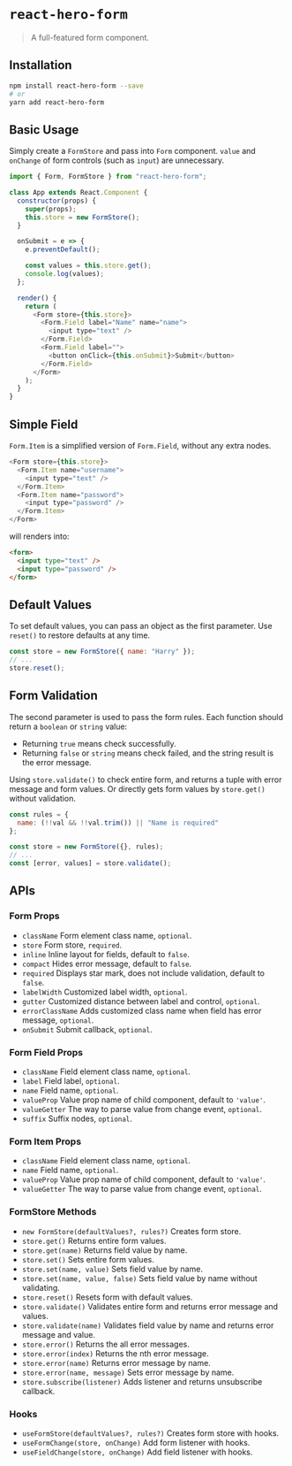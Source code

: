 # `react-hero-form`

> A full-featured form component.

## Installation

```bash
npm install react-hero-form --save
# or
yarn add react-hero-form
```

## Basic Usage

Simply create a `FormStore` and pass into `Form` component. `value` and `onChange` of form controls (such as `input`) are unnecessary.

```javascript
import { Form, FormStore } from "react-hero-form";

class App extends React.Component {
  constructor(props) {
    super(props);
    this.store = new FormStore();
  }

  onSubmit = e => {
    e.preventDefault();

    const values = this.store.get();
    console.log(values);
  };

  render() {
    return (
      <Form store={this.store}>
        <Form.Field label="Name" name="name">
          <input type="text" />
        </Form.Field>
        <Form.Field label="">
          <button onClick={this.onSubmit}>Submit</button>
        </Form.Field>
      </Form>
    );
  }
}
```

## Simple Field

`Form.Item` is a simplified version of `Form.Field`, without any extra nodes.

```javascript
<Form store={this.store}>
  <Form.Item name="username">
    <input type="text" />
  </Form.Item>
  <Form.Item name="password">
    <input type="password" />
  </Form.Item>
</Form>
```

will renders into:

```html
<form>
  <input type="text" />
  <input type="password" />
</form>
```

## Default Values

To set default values, you can pass an object as the first parameter. Use `reset()` to restore defaults at any time.

```javascript
const store = new FormStore({ name: "Harry" });
// ...
store.reset();
```

## Form Validation

The second parameter is used to pass the form rules. Each function should return a `boolean` or `string` value:

- Returning `true` means check successfully.
- Returning `false` or `string` means check failed, and the string result is the error message.

Using `store.validate()` to check entire form, and returns a tuple with error message and form values. Or directly gets form values by `store.get()` without validation.

```javascript
const rules = {
  name: (!!val && !!val.trim()) || "Name is required"
};

const store = new FormStore({}, rules);
// ...
const [error, values] = store.validate();
```

## APIs

### Form Props

- `className` Form element class name, `optional`.
- `store` Form store, `required`.
- `inline` Inline layout for fields, default to `false`.
- `compact` Hides error message, default to `false`.
- `required` Displays star mark, does not include validation, default to `false`.
- `labelWidth` Customized label width, `optional`.
- `gutter` Customized distance between label and control, `optional`.
- `errorClassName` Adds customized class name when field has error message, `optional`.
- `onSubmit` Submit callback, `optional`.

### Form Field Props

- `className` Field element class name, `optional`.
- `label` Field label, `optional`.
- `name` Field name, `optional`.
- `valueProp` Value prop name of child component, default to `'value'`.
- `valueGetter` The way to parse value from change event, `optional`.
- `suffix` Suffix nodes, `optional`.

### Form Item Props

- `className` Field element class name, `optional`.
- `name` Field name, `optional`.
- `valueProp` Value prop name of child component, default to `'value'`.
- `valueGetter` The way to parse value from change event, `optional`.

### FormStore Methods

- `new FormStore(defaultValues?, rules?)` Creates form store.
- `store.get()` Returns entire form values.
- `store.get(name)` Returns field value by name.
- `store.set()` Sets entire form values.
- `store.set(name, value)` Sets field value by name.
- `store.set(name, value, false)` Sets field value by name without validating.
- `store.reset()` Resets form with default values.
- `store.validate()` Validates entire form and returns error message and values.
- `store.validate(name)` Validates field value by name and returns error message and value.
- `store.error()` Returns the all error messages.
- `store.error(index)` Returns the nth error message.
- `store.error(name)` Returns error message by name.
- `store.error(name, message)` Sets error message by name.
- `store.subscribe(listener)` Adds listener and returns unsubscribe callback.

### Hooks

- `useFormStore(defaultValues?, rules?)` Creates form store with hooks.
- `useFormChange(store, onChange)` Add form listener with hooks.
- `useFieldChange(store, onChange)` Add field listener with hooks.
